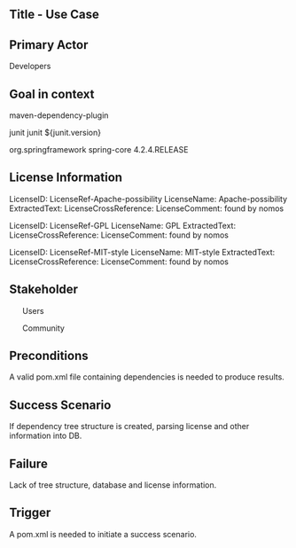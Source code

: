 ## Title - Use Case

## Primary Actor
Developers

## Goal in context

maven-dependency-plugin

<dependency>
<groupId>junit</groupId>
<artifactId>junit</artifactId>
<version>${junit.version}</version>
</dependency></ul>

<dependency><groupId>org.springframework</groupId>
<artifactId>spring-core</artifactId>
<version>4.2.4.RELEASE</version>
</dependency>

## License Information

LicenseID: LicenseRef-Apache-possibility
LicenseName: Apache-possibility
ExtractedText: <text></text>
LicenseCrossReference: 
LicenseComment: <text>found by nomos</text>

LicenseID: LicenseRef-GPL
LicenseName: GPL
ExtractedText: <text></text>
LicenseCrossReference: 
LicenseComment: <text>found by nomos</text>

LicenseID: LicenseRef-MIT-style
LicenseName: MIT-style
ExtractedText: <text></text>
LicenseCrossReference: 
LicenseComment: <text>found by nomos</text>

## Stakeholder
<ul>Users</ul>
<ul>Community</ul>


## Preconditions
A valid pom.xml file containing dependencies is needed to produce results.

## Success Scenario
If dependency tree structure is created, parsing license and other information into DB.

## Failure
Lack of tree structure, database and license information.

## Trigger 
A pom.xml is needed to initiate a success scenario.
